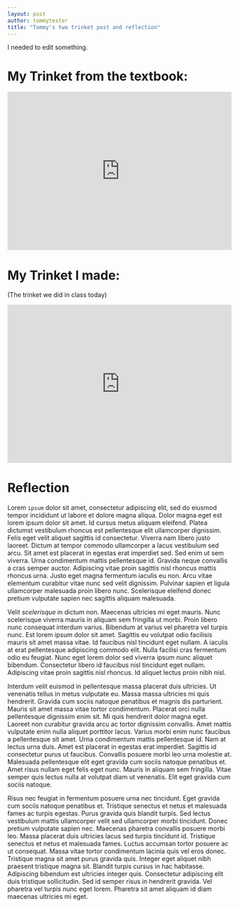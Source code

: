 ```yaml
---
layout: post
author: tommytester
title: "Tommy's two trinket post and reflection"
---
```


I needed to edit something.

# My Trinket from the textbook:

<iframe src="https://trinket.io/embed/python/b777d5e932" width="100%" height="356" frameborder="0" marginwidth="0" marginheight="0" allowfullscreen></iframe>

# My Trinket I made:

(The trinket we did in class today)

<iframe src="https://trinket.io/embed/python/ff125bbd4b" width="100%" height="356" frameborder="0" marginwidth="0" marginheight="0" allowfullscreen></iframe>

# Reflection

Lorem `ipsum` dolor sit amet, consectetur adipiscing elit, sed do eiusmod tempor incididunt ut labore et dolore magna aliqua. Dolor magna eget est lorem ipsum dolor sit amet. Id cursus metus aliquam eleifend. Platea dictumst vestibulum rhoncus est pellentesque elit ullamcorper dignissim. Felis eget velit aliquet sagittis id consectetur. Viverra nam libero justo laoreet. Dictum at tempor commodo ullamcorper a lacus vestibulum sed arcu. Sit amet est placerat in egestas erat imperdiet sed. Sed enim ut sem viverra. Urna condimentum mattis pellentesque id. Gravida neque convallis a cras semper auctor. Adipiscing vitae proin sagittis nisl rhoncus mattis rhoncus urna. Justo eget magna fermentum iaculis eu non. Arcu vitae elementum curabitur vitae nunc sed velit dignissim. Pulvinar sapien et ligula ullamcorper malesuada proin libero nunc. Scelerisque eleifend donec pretium vulputate sapien nec sagittis aliquam malesuada.

Velit _scelerisque_ in dictum non. Maecenas ultricies mi eget mauris. Nunc scelerisque viverra mauris in aliquam sem fringilla ut morbi. Proin libero nunc consequat interdum varius. Bibendum at varius vel pharetra vel turpis nunc. Est lorem ipsum dolor sit amet. Sagittis eu volutpat odio facilisis mauris sit amet massa vitae. Id faucibus nisl tincidunt eget nullam. A iaculis at erat pellentesque adipiscing commodo elit. Nulla facilisi cras fermentum odio eu feugiat. Nunc eget lorem dolor sed viverra ipsum nunc aliquet bibendum. Consectetur libero id faucibus nisl tincidunt eget nullam. Adipiscing vitae proin sagittis nisl rhoncus. Id aliquet lectus proin nibh nisl.

Interdum velit euismod in pellentesque massa placerat duis ultricies. Ut venenatis tellus in metus vulputate eu. Massa massa ultricies mi quis hendrerit. Gravida cum sociis natoque penatibus et magnis dis parturient. Mauris sit amet massa vitae tortor condimentum. Placerat orci nulla pellentesque dignissim enim sit. Mi quis hendrerit dolor magna eget. Laoreet non curabitur gravida arcu ac tortor dignissim convallis. Amet mattis vulputate enim nulla aliquet porttitor lacus. Varius morbi enim nunc faucibus a pellentesque sit amet. Urna condimentum mattis pellentesque id. Nam at lectus urna duis. Amet est placerat in egestas erat imperdiet. Sagittis id consectetur purus ut faucibus. Convallis posuere morbi leo urna molestie at. Malesuada pellentesque elit eget gravida cum sociis natoque penatibus et. Amet risus nullam eget felis eget nunc. Mauris in aliquam sem fringilla. Vitae semper quis lectus nulla at volutpat diam ut venenatis. Elit eget gravida cum sociis natoque.

Risus nec feugiat in fermentum posuere urna nec tincidunt. Eget gravida cum sociis natoque penatibus et. Tristique senectus et netus et malesuada fames ac turpis egestas. Purus gravida quis blandit turpis. Sed lectus vestibulum mattis ullamcorper velit sed ullamcorper morbi tincidunt. Donec pretium vulputate sapien nec. Maecenas pharetra convallis posuere morbi leo. Massa placerat duis ultricies lacus sed turpis tincidunt id. Tristique senectus et netus et malesuada fames. Luctus accumsan tortor posuere ac ut consequat. Massa vitae tortor condimentum lacinia quis vel eros donec. Tristique magna sit amet purus gravida quis. Integer eget aliquet nibh praesent tristique magna sit. Blandit turpis cursus in hac habitasse. Adipiscing bibendum est ultricies integer quis. Consectetur adipiscing elit duis tristique sollicitudin. Sed id semper risus in hendrerit gravida. Vel pharetra vel turpis nunc eget lorem. Pharetra sit amet aliquam id diam maecenas ultricies mi eget.
